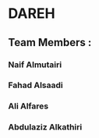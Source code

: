 # DAREH 
## Team Members : 
### Naif Almutairi
### Fahad Alsaadi
### Ali Alfares
### Abdulaziz Alkathiri
